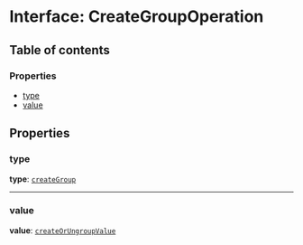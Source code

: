 # Interface: CreateGroupOperation

## Table of contents

### Properties

* [type](/auto-docs/fixed-layout-editor/interfaces/CreateGroupOperation.md#type)
* [value](/auto-docs/fixed-layout-editor/interfaces/CreateGroupOperation.md#value)

## Properties

### type

**type**: [`createGroup`](/auto-docs/fixed-layout-editor/enums/OperationType.md#creategroup)

***

### value

**value**: [`createOrUngroupValue`](/auto-docs/fixed-layout-editor/interfaces/createOrUngroupValue.md)
